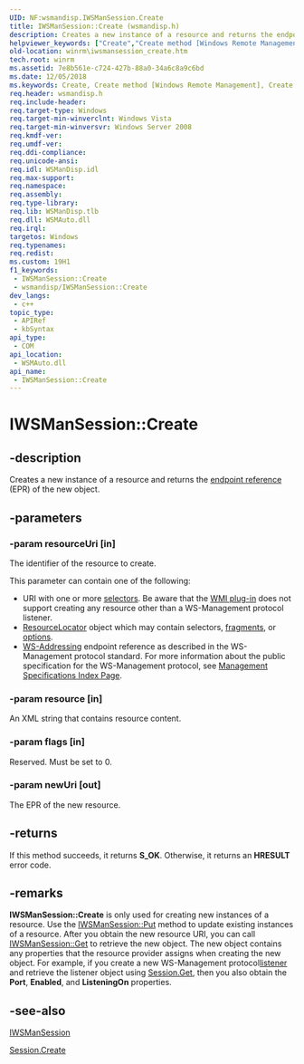 ```yaml
---
UID: NF:wsmandisp.IWSManSession.Create
title: IWSManSession::Create (wsmandisp.h)
description: Creates a new instance of a resource and returns the endpoint reference (EPR) of the new object.
helpviewer_keywords: ["Create","Create method [Windows Remote Management]","Create method [Windows Remote Management]","IWSManSession interface","IWSManSession interface [Windows Remote Management]","Create method","IWSManSession.Create","IWSManSession::Create","winrm.iwsmansession_create","wsmandisp/IWSManSession::Create"]
old-location: winrm\iwsmansession_create.htm
tech.root: winrm
ms.assetid: 7e8b561e-c724-427b-88a0-34a6c8a9c6bd
ms.date: 12/05/2018
ms.keywords: Create, Create method [Windows Remote Management], Create method [Windows Remote Management],IWSManSession interface, IWSManSession interface [Windows Remote Management],Create method, IWSManSession.Create, IWSManSession::Create, winrm.iwsmansession_create, wsmandisp/IWSManSession::Create
req.header: wsmandisp.h
req.include-header: 
req.target-type: Windows
req.target-min-winverclnt: Windows Vista
req.target-min-winversvr: Windows Server 2008
req.kmdf-ver: 
req.umdf-ver: 
req.ddi-compliance: 
req.unicode-ansi: 
req.idl: WSManDisp.idl
req.max-support: 
req.namespace: 
req.assembly: 
req.type-library: 
req.lib: WSManDisp.tlb
req.dll: WSMAuto.dll
req.irql: 
targetos: Windows
req.typenames: 
req.redist: 
ms.custom: 19H1
f1_keywords:
 - IWSManSession::Create
 - wsmandisp/IWSManSession::Create
dev_langs:
 - c++
topic_type:
 - APIRef
 - kbSyntax
api_type:
 - COM
api_location:
 - WSMAuto.dll
api_name:
 - IWSManSession::Create
---
```


# IWSManSession::Create


## -description

Creates a new instance of a resource and returns the <a href="/windows/desktop/WinRM/windows-remote-management-glossary">endpoint reference</a> (EPR) of the new object.

## -parameters

### -param resourceUri [in]

The identifier of the resource to create.

This parameter can contain one of the following:

<ul>
<li>URI with one or more  <a href="/windows/desktop/WinRM/windows-remote-management-glossary">selectors</a>. Be aware that the <a href="/windows/desktop/WinRM/windows-remote-management-glossary">WMI plug-in</a> does not support creating any resource other than a WS-Management protocol listener.</li>
<li>
<a href="/windows/desktop/WinRM/resourcelocator">ResourceLocator</a> object which may contain selectors,  <a href="/windows/desktop/WinRM/windows-remote-management-glossary">fragments</a>, or <a href="/windows/desktop/WinRM/windows-remote-management-glossary">options</a>.</li>
<li><a href="/windows/desktop/WinRM/windows-remote-management-glossary">WS-Addressing</a> endpoint reference as described in the WS-Management protocol  standard.  For more information about the public specification for the WS-Management protocol, see  <a href="/previous-versions/dotnet/articles/ms951267(v=msdn.10)">Management Specifications Index Page</a>.</li>
</ul>

### -param resource [in]

An XML string that contains resource content.

### -param flags [in]

Reserved. Must be set to 0.

### -param newUri [out]

The EPR of the new resource.

## -returns

If this method succeeds, it returns <b xmlns:loc="http://microsoft.com/wdcml/l10n">S_OK</b>. Otherwise, it returns an <b xmlns:loc="http://microsoft.com/wdcml/l10n">HRESULT</b> error code.

## -remarks

<b>IWSManSession::Create</b> is only used for creating new 
    instances of a resource. Use the <a href="/windows/desktop/api/wsmandisp/nf-wsmandisp-iwsmansession-put">IWSManSession::Put</a> method to 
    update existing instances of a resource. After you obtain the new resource URI, you can call 
    <a href="/windows/desktop/api/wsmandisp/nf-wsmandisp-iwsmansession-get">IWSManSession::Get</a> to retrieve the new object. The new object 
    contains any properties that the resource provider assigns when creating the new object. For example, if you 
    create a new WS-Management protocol<a href="/windows/desktop/WinRM/windows-remote-management-glossary">listener</a> and retrieve the listener object using <a href="/windows/desktop/WinRM/session-get">Session.Get</a>, then you also obtain the <b>Port</b>, <b>Enabled</b>, and <b>ListeningOn</b> properties.

## -see-also

<a href="/windows/desktop/api/wsmandisp/nn-wsmandisp-iwsmansession">IWSManSession</a>



<a href="/windows/desktop/WinRM/session-create">Session.Create</a>

